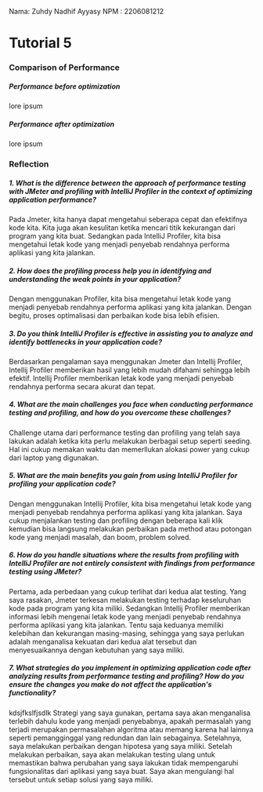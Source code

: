 Nama: Zuhdy Nadhif Ayyasy
NPM : 2206081212

# Tutorial 5

### Comparison of Performance

##### Performance before optimization

lore ipsum

##### Performance after optimization

lore ipsum

### Reflection

##### 1. What is the difference between the approach of performance testing with JMeter and profiling with IntelliJ Profiler in the context of optimizing application performance?
   Pada Jmeter, kita hanya dapat mengetahui seberapa cepat dan efektifnya kode kita. Kita juga akan kesulitan ketika mencari titik kekurangan dari program yang kita buat. Sedangkan pada IntelliJ Profiler, kita bisa mengetahui letak kode yang menjadi penyebab rendahnya performa aplikasi yang kita jalankan.
##### 2. How does the profiling process help you in identifying and understanding the weak points in your application?
   Dengan menggunakan Profiler, kita bisa mengetahui letak kode yang menjadi penyebab rendahnya performa aplikasi yang kita jalankan. Dengan begitu, proses optimalisasi dan perbaikan kode bisa lebih efisien.
##### 3. Do you think IntelliJ Profiler is effective in assisting you to analyze and identify bottlenecks in your application code?
   Berdasarkan pengalaman saya menggunakan Jmeter dan Intellij Profiler, Intellij Profiler memberikan hasil yang lebih mudah difahami sehingga lebih efektif. Intellij Profiler memberikan letak kode yang menjadi penyebab rendahnya performa secara akurat dan tepat.
##### 4. What are the main challenges you face when conducting performance testing and profiling, and how do you overcome these challenges?
   Challenge utama dari performance testing dan profiling yang telah saya lakukan adalah ketika kita perlu melakukan berbagai setup seperti seeding. Hal ini cukup memakan waktu dan memerllukan alokasi power yang cukup dari laptop yang digunakan.
##### 5. What are the main benefits you gain from using IntelliJ Profiler for profiling your application code?
   Dengan menggunakan Intellij Profiler, kita bisa mengetahui letak kode yang menjadi penyebab rendahnya performa aplikasi yang kita jalankan. Saya cukup menjalankan testing dan profiling dengan beberapa kali klik kemudian bisa langsung melakukan perbaikan pada method atau potongan kode yang menjadi masalah, dan boom, problem solved.
##### 6. How do you handle situations where the results from profiling with IntelliJ Profiler are not entirely consistent with findings from performance testing using JMeter?
   Pertama, ada perbedaan yang cukup terlihat dari kedua alat testing. Yang saya rasakan, Jmeter terkesan melakukan testing terhadap keseluruhan kode pada program yang kita miliki. Sedangkan Intellij Profiler memberikan informasi lebih mengenai letak kode yang menjadi penyebab rendahnya performa aplikasi yang kita jalankan. Tentu saja keduanya memiliki kelebihan dan kekurangan masing-masing, sehingga yang saya perlukan adalah menganalisa kekuatan dari kedua alat tersebut dan menyesuaikannya dengan kebutuhan yang saya miliki.
##### 7. What strategies do you implement in optimizing application code after analyzing results from performance testing and profiling? How do you ensure the changes you make do not affect the application's functionality?
   kdsjfkslfjsdlk Strategi yang saya gunakan, pertama saya akan menganalisa terlebih dahulu kode yang menjadi penyebabnya, apakah permasalah yang terjadi merupakan permasalahan algoritma atau memang karena hal lainnya seperti pemangginggal yang redundan dan lain sebagainya. Setelahnya, saya melakukan perbaikan dengan hipotesa yang saya miliki. Setelah melakukan perbaikan, saya akan melakukan testing ulang untuk memastikan bahwa perubahan yang saya lakukan tidak mempengaruhi fungsionalitas dari aplikasi yang saya buat. Saya akan mengulangi hal tersebut untuk setiap solusi yang saya miliki.
